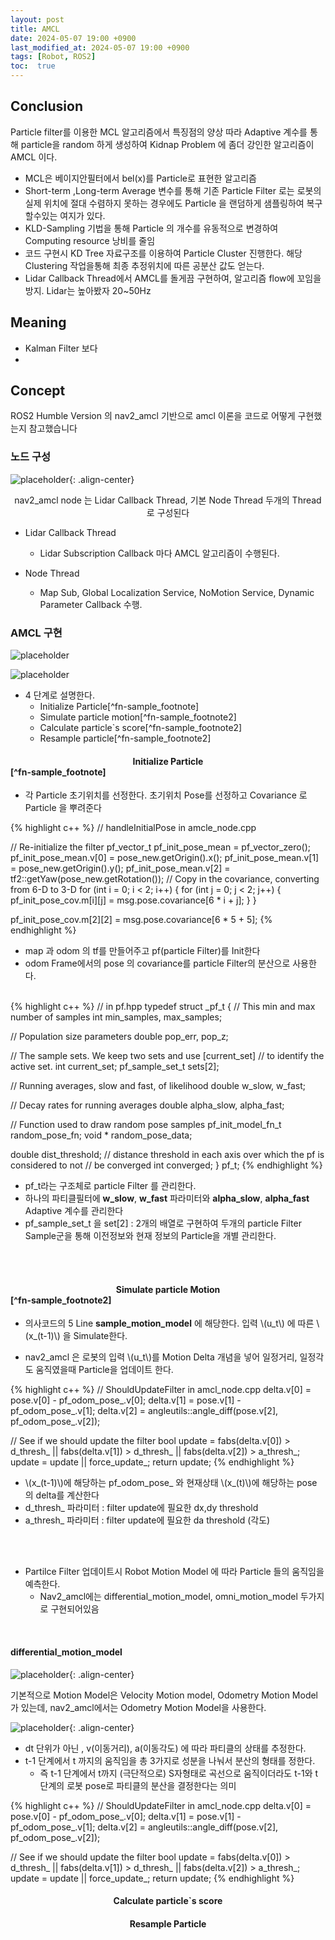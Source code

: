 ```yaml
---
layout: post
title: AMCL
date: 2024-05-07 19:00 +0900
last_modified_at: 2024-05-07 19:00 +0900
tags: [Robot, ROS2]
toc:  true
---
```

## Conclusion

Particle filter를 이용한 MCL 알고리즘에서 특징점의 양상 따라 Adaptive 계수를 통해 particle을 random 하게 생성하여 Kidnap Problem 에 좀더 강인한 알고리즘이 AMCL 이다.

- MCL은 베이지안필터에서 bel(x)를 Particle로 표현한 알고리즘
- Short-term ,Long-term Average 변수를 통해  기존 Particle Filter 로는 로봇의 실제 위치에 절대 수렴하지 못하는 경우에도 Particle 을 랜덤하게 샘플링하여 복구할수있는 여지가 있다. 
- KLD-Sampling 기법을 통해 Particle 의 개수를 유동적으로 변경하여 Computing resource 낭비를 줄임
- 코드 구현시 KD Tree 자료구조를 이용하여 Particle Cluster 진행한다. 해당 Clustering 작업을통해 최종 추정위치에 따른 공분산 값도 얻는다.
- Lidar Callback Thread에서 AMCL를 돌게끔 구현하여, 알고리즘 flow에 꼬임을 방지.  Lidar는 높아봤자 20~50Hz

## Meaning

- Kalman Filter 보다 
- 

<!-- ![placeholder](http://placehold.it/800x400 "Large example image") -->

## Concept
<inv>ROS2 Humble Version 의 nav2_amcl 기반으로 amcl 이론을 코드로 어떻게 구현했는지 참고했습니다</inv>

### 노드 구성

![placeholder](/upload_image/amcl/amcl_1.png "Large example image"){: .align-center}

<center>nav2_amcl node 는 Lidar Callback Thread, 기본 Node Thread 두개의 Thread로 구성된다</center>

- Lidar Callback Thread 
  - Lidar Subscription Callback 마다 AMCL 알고리즘이 수행된다. 

- Node Thread 
  - Map Sub, Global Localization Service, NoMotion Service, Dynamic Parameter Callback 수행.


### AMCL 구현
![placeholder](/upload_image/amcl/amcl_2.png "Large example image")

![placeholder](/upload_image/amcl/amcl_3.png "Large example image")


- 4 단계로 설명한다.
  - Initialize Particle[^fn-sample_footnote]
  - Simulate particle motion[^fn-sample_footnote2]
  - Calculate particle`s score[^fn-sample_footnote2]
  - Resample particle[^fn-sample_footnote2]







#### <center>Initialize Particle </center>[^fn-sample_footnote]

- 각 Particle 초기위치를 선정한다. 초기위치 Pose를 선정하고 Covariance 로 Particle 을 뿌려준다

{% highlight c++ %}
// handleInitialPose in amcle_node.cpp

  // Re-initialize the filter
  pf_vector_t pf_init_pose_mean = pf_vector_zero();
  pf_init_pose_mean.v[0] = pose_new.getOrigin().x(); 
  pf_init_pose_mean.v[1] = pose_new.getOrigin().y();
  pf_init_pose_mean.v[2] = tf2::getYaw(pose_new.getRotation());
  // Copy in the covariance, converting from 6-D to 3-D
  for (int i = 0; i < 2; i++) {
    for (int j = 0; j < 2; j++) {
      pf_init_pose_cov.m[i][j] = msg.pose.covariance[6 * i + j];
    }
  }

  pf_init_pose_cov.m[2][2] = msg.pose.covariance[6 * 5 + 5];
{% endhighlight %}

  - map 과 odom 의 tf를 만들어주고 pf(particle Filter)를 Init한다
  - odom Frame에서의 pose 의 covariance를 particle Filter의 분산으로 사용한다. 
<br/><br/>


{% highlight c++ %}
// in pf.hpp
typedef struct _pf_t
{
  // This min and max number of samples
  int min_samples, max_samples;

  // Population size parameters
  double pop_err, pop_z;

  // The sample sets.  We keep two sets and use [current_set]
  // to identify the active set.
  int current_set;
  pf_sample_set_t sets[2];

  // Running averages, slow and fast, of likelihood
  double w_slow, w_fast;

  // Decay rates for running averages
  double alpha_slow, alpha_fast;

  // Function used to draw random pose samples
  pf_init_model_fn_t random_pose_fn;
  void * random_pose_data;

  double dist_threshold;  // distance threshold in each axis over which the pf is considered to not
                          // be converged
  int converged;
} pf_t;
{% endhighlight %}

  - pf_t라는 구조체로 particle Filter 를 관리한다.
  - 하나의 파티클필터에 **w_slow**, **w_fast** 파라미터와 **alpha_slow**, **alpha_fast** Adaptive 계수를 관리한다
  - pf_sample_set_t 을 set[2] : 2개의 배열로 구현하여 두개의 particle Filter Sample군을 통해 이전정보와 현재 정보의 Particle을 개별 관리한다.

<br/><br/>

#### <center> Simulate particle Motion </center> [^fn-sample_footnote2]

- 의사코드의 5 Line **sample_motion_model** 에 해당한다. 입력  \\\(u_t\\\) 에 따른  \\\(x_(t-1)\\\) 을 Simulate한다.

- nav2_amcl 은 로봇의 입력 \\\(u_t\\\)를 Motion Delta 개념을 넣어 일정거리, 일정각도 움직였을때 Particle을 업데이트 한다.


{% highlight c++ %}
// ShouldUpdateFilter in amcl_node.cpp
  delta.v[0] = pose.v[0] - pf_odom_pose_.v[0];
  delta.v[1] = pose.v[1] - pf_odom_pose_.v[1];
  delta.v[2] = angleutils::angle_diff(pose.v[2], pf_odom_pose_.v[2]);

  // See if we should update the filter
  bool update = fabs(delta.v[0]) > d_thresh_ ||
    fabs(delta.v[1]) > d_thresh_ ||
    fabs(delta.v[2]) > a_thresh_;
  update = update || force_update_;
  return update;
{% endhighlight %}

-  \\\(x_(t-1)\\\)에 해당하는 pf_odom_pose_ 와 현재상태 \\\(x_(t)\\\)에 해당하는 pose 의 delta를 계산한다
  - d_thresh_ 파라미터 : filter update에 필요한 dx,dy threshold 
  - a_thresh_ 파라미터 : filter update에 필요한 da threshold (각도)

<br/><br/>

- Partilce Filter 업데이트시 Robot Motion Model 에 따라 Particle 들의 움직임을 예측한다.
  - Nav2_amcl에는 differential_motion_model, omni_motion_model 두가지로 구현되어있음

<br/>

#### differential_motion_model

![placeholder](/upload_image/amcl/amcl_4.png "Large example image"){: .align-center}

기본적으로 Motion Model은 Velocity Motion model, Odometry Motion Model 가 있는데, nav2_amcl에서는  Odometry Motion Model을 사용한다.

![placeholder](/upload_image/amcl/amcl_5.jpg "Large example image"){: .align-center}

- dt 단위가 아닌 , v(이동거리), a(이동각도) 에 따라 파티클의 상태를 추정한다. 
- t-1 단계에서 t 까지의 움직임을 총 3가지로 성분을 나눠서 분산의 형태를 정한다.
  - 즉 t-1 단계에서 t까지 (극단적으로) S자형태로 곡선으로 움직이더라도 t-1와 t단계의 로봇 pose로 파티클의 분산을 결정한다는 의미


{% highlight c++ %}
// ShouldUpdateFilter in amcl_node.cpp
  delta.v[0] = pose.v[0] - pf_odom_pose_.v[0];
  delta.v[1] = pose.v[1] - pf_odom_pose_.v[1];
  delta.v[2] = angleutils::angle_diff(pose.v[2], pf_odom_pose_.v[2]);

  // See if we should update the filter
  bool update = fabs(delta.v[0]) > d_thresh_ ||
    fabs(delta.v[1]) > d_thresh_ ||
    fabs(delta.v[2]) > a_thresh_;
  update = update || force_update_;
  return update;
{% endhighlight %}



#### <center> Calculate particle`s score </center>

#### <center> Resample Particle </center>